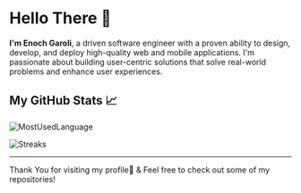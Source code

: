 # Hello There 👋

**I'm Enoch Garoli**, a driven software engineer with a proven ability to design, develop, and deploy high-quality web and mobile applications. I'm passionate about building user-centric solutions that solve real-world problems and enhance user experiences.

## My GitHub Stats 📈

![MostUsedLanguage](https://github-readme-stats.vercel.app/api/top-langs?username=enkiga&show_icons=true&locale=en&layout=compact&theme=react&border_radius=10&size_weight=0.5&count_weight=0.5&exclude_repo=github-readme-stats)

![Streaks](https://github-readme-streak-stats.herokuapp.com/?user=enkiga&theme=react&border_radius=10)

---

Thank You for visiting my profile🤟 & Feel free to check out some of my repositories!

